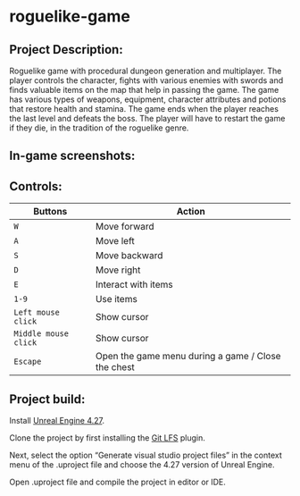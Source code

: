 # roguelike-game

## Project Description:

Roguelike game with procedural dungeon generation and multiplayer. The player controls the character, fights with various enemies with swords and finds valuable items on the map that help in passing the game. The game has various types of weapons, equipment, character attributes and potions that restore health and stamina. The game ends when the player reaches the last level and defeats the boss. The player will have to restart the game if they die, in the tradition of the roguelike genre.

## In-game screenshots:

## Controls:

| Buttons | Action | 
| --- | --- | 
| `W` | Move forward | 
| `A` | Move left | 
| `S` | Move backward |
| `D` | Move right | 
| `E` | Interact with items |
| `1-9` | Use items |
| `Left mouse click` | Show cursor |
| `Middle mouse click` | Show cursor |
| `Escape` | Open the game menu during a game / Close the chest | |

## Project build:

Install [Unreal Engine 4.27](https://www.unrealengine.com/en-US/download).

Clone the project by first installing the [Git LFS](https://git-lfs.com/) plugin. 

Next, select the option “Generate visual studio project files” in the context menu of the .uproject file and choose the 4.27 version of Unreal Engine.

Open .uproject file and compile the project in editor or IDE. 
